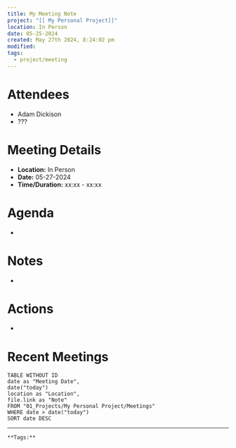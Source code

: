 ```yaml
---
title: My Meeting Note
project: "[[ My Personal Project]]"
location: In Person
date: 05-25-2024
created: May 27th 2024, 8:24:02 pm
modified: 
tags:
  - project/meeting
---
```

# Attendees
- Adam Dickison
- ???

# Meeting Details
- **Location:** In Person
- **Date:** 05-27-2024
- **Time/Duration:** xx:xx - xx:xx

# Agenda
- 

# Notes
- 

# Actions
- 

# Recent Meetings
```dataview
TABLE WITHOUT ID
date as "Meeting Date",
date("today") 
location as "Location",
file.link as "Note"
FROM "01_Projects/My Personal Project/Meetings"
WHERE date > date("today")
SORT date DESC
```
---
```
**Tags:** 
```
